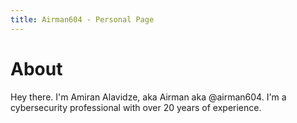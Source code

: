```yaml
---
title: Airman604 - Personal Page
---
```


# About
Hey there. I'm Amiran Alavidze, aka Airman aka @airman604. I'm a cybersecurity professional with over 20 years of experience.
